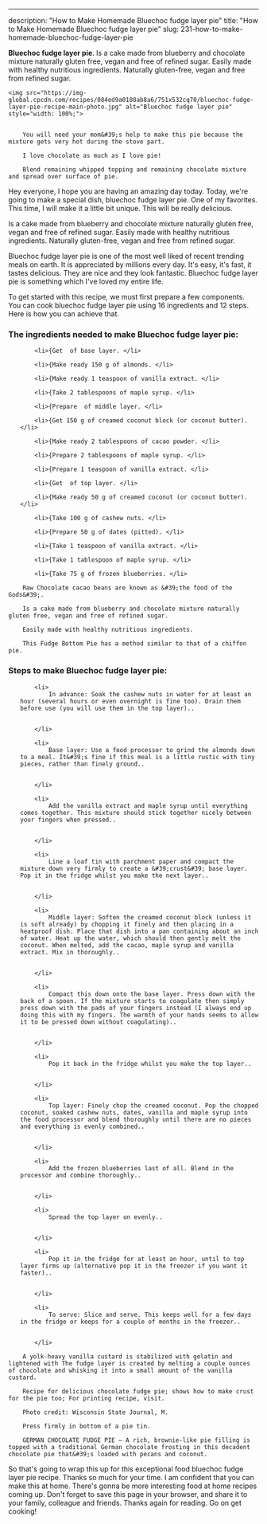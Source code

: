 ---
description: "How to Make Homemade Bluechoc fudge layer pie"
title: "How to Make Homemade Bluechoc fudge layer pie"
slug: 231-how-to-make-homemade-bluechoc-fudge-layer-pie

<p>
	<strong>Bluechoc fudge layer pie</strong>. 
	Is a cake made from blueberry and chocolate mixture naturally gluten free, vegan and free of refined sugar. Easily made with healthy nutritious ingredients. Naturally gluten-free, vegan and free from refined sugar.
</p>
<p>
	
	<img src="https://img-global.cpcdn.com/recipes/084ed9a0188ab8a6/751x532cq70/bluechoc-fudge-layer-pie-recipe-main-photo.jpg" alt="Bluechoc fudge layer pie" style="width: 100%;">
	
	
		You will need your mom&#39;s help to make this pie because the mixture gets very hot during the stove part.
	
		I love chocolate as much as I love pie!
	
		Blend remaining whipped topping and remaining chocolate mixture and spread over surface of pie.
	
</p>
<p>
	Hey everyone, I hope you are having an amazing day today. Today, we're going to make a special dish, bluechoc fudge layer pie. One of my favorites. This time, I will make it a little bit unique. This will be really delicious.
</p>
	
<p>
	Is a cake made from blueberry and chocolate mixture naturally gluten free, vegan and free of refined sugar. Easily made with healthy nutritious ingredients. Naturally gluten-free, vegan and free from refined sugar.
</p>
<p>
	Bluechoc fudge layer pie is one of the most well liked of recent trending meals on earth. It is appreciated by millions every day. It's easy, it's fast, it tastes delicious. They are nice and they look fantastic. Bluechoc fudge layer pie is something which I've loved my entire life.
</p>

<p>
To get started with this recipe, we must first prepare a few components. You can cook bluechoc fudge layer pie using 16 ingredients and 12 steps. Here is how you can achieve that.
</p>

<h3>The ingredients needed to make Bluechoc fudge layer pie:</h3>

<ol>
	
		<li>{Get  of base layer. </li>
	
		<li>{Make ready 150 g of almonds. </li>
	
		<li>{Make ready 1 teaspoon of vanilla extract. </li>
	
		<li>{Take 2 tablespoons of maple syrup. </li>
	
		<li>{Prepare  of middle layer. </li>
	
		<li>{Get 150 g of creamed coconut block (or coconut butter). </li>
	
		<li>{Make ready 2 tablespoons of cacao powder. </li>
	
		<li>{Prepare 2 tablespoons of maple syrup. </li>
	
		<li>{Prepare 1 teaspoon of vanilla extract. </li>
	
		<li>{Get  of top layer. </li>
	
		<li>{Make ready 50 g of creamed coconut (or coconut butter). </li>
	
		<li>{Take 100 g of cashew nuts. </li>
	
		<li>{Prepare 50 g of dates (pitted). </li>
	
		<li>{Take 1 teaspoon of vanilla extract. </li>
	
		<li>{Take 1 tablespoon of maple syrup. </li>
	
		<li>{Take 75 g of frozen blueberries. </li>
	
</ol>
<p>
	
		Raw Chocolate cacao beans are known as &#39;the food of the Gods&#39;.
	
		Is a cake made from blueberry and chocolate mixture naturally gluten free, vegan and free of refined sugar.
	
		Easily made with healthy nutritious ingredients.
	
		This Fudge Bottom Pie has a method similar to that of a chiffon pie.
	
</p>

<h3>Steps to make Bluechoc fudge layer pie:</h3>

<ol>
	
		<li>
			In advance: Soak the cashew nuts in water for at least an hour (several hours or even overnight is fine too). Drain them before use (you will use them in the top layer)..
			
			
		</li>
	
		<li>
			Base layer: Use a food processor to grind the almonds down to a meal. It&#39;s fine if this meal is a little rustic with tiny pieces, rather than finely ground..
			
			
		</li>
	
		<li>
			Add the vanilla extract and maple syrup until everything comes together. This mixture should stick together nicely between your fingers when pressed..
			
			
		</li>
	
		<li>
			Line a loaf tin with parchment paper and compact the mixture down very firmly to create a &#39;crust&#39; base layer. Pop it in the fridge whilst you make the next layer..
			
			
		</li>
	
		<li>
			Middle layer: Soften the creamed coconut block (unless it is soft already) by chopping it finely and then placing in a heatproof dish. Place that dish into a pan containing about an inch of water. Heat up the water, which should then gently melt the coconut. When melted, add the cacao, maple syrup and vanilla extract. Mix in thoroughly..
			
			
		</li>
	
		<li>
			Compact this down onto the base layer. Press down with the back of a spoon. If the mixture starts to coagulate then simply press down with the pads of your fingers instead (I always end up doing this with my fingers. The warmth of your hands seems to allow it to be pressed down without coagulating)..
			
			
		</li>
	
		<li>
			Pop it back in the fridge whilst you make the top layer..
			
			
		</li>
	
		<li>
			Top layer: Finely chop the creamed coconut. Pop the chopped coconut, soaked cashew nuts, dates, vanilla and maple syrup into the food processor and blend thoroughly until there are no pieces and everything is evenly combined..
			
			
		</li>
	
		<li>
			Add the frozen blueberries last of all. Blend in the processor and combine thoroughly..
			
			
		</li>
	
		<li>
			Spread the top layer on evenly..
			
			
		</li>
	
		<li>
			Pop it in the fridge for at least an hour, until to top layer firms up (alternative pop it in the freezer if you want it faster)..
			
			
		</li>
	
		<li>
			To serve: Slice and serve. This keeps well for a few days in the fridge or keeps for a couple of months in the freezer..
			
			
		</li>
	
</ol>

<p>
	
		A yolk-heavy vanilla custard is stabilized with gelatin and lightened with The fudge layer is created by melting a couple ounces of chocolate and whisking it into a small amount of the vanilla custard.
	
		Recipe for delicious chocolate fudge pie; shows how to make crust for the pie too; For printing recipe, visit.
	
		Photo credit: Wisconsin State Journal, M.
	
		Press firmly in bottom of a pie tin.
	
		GERMAN CHOCOLATE FUDGE PIE — A rich, brownie-like pie filling is topped with a traditional German chocolate frosting in this decadent chocolate pie that&#39;s loaded with pecans and coconut.
	
</p>

<p>
	So that's going to wrap this up for this exceptional food bluechoc fudge layer pie recipe. Thanks so much for your time. I am confident that you can make this at home. There's gonna be more interesting food at home recipes coming up. Don't forget to save this page in your browser, and share it to your family, colleague and friends. Thanks again for reading. Go on get cooking!
</p>
